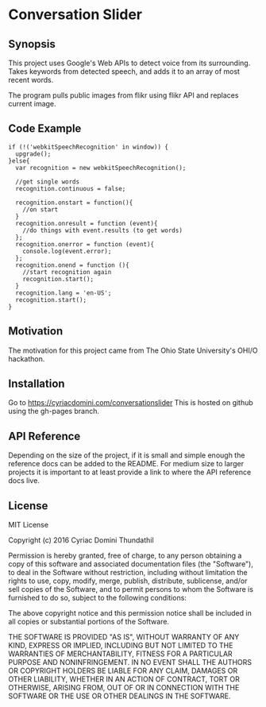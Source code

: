 # Conversation Slider

## Synopsis

This project uses Google's Web APIs to detect voice from its surrounding. 
Takes keywords from detected speech, and adds it to an array of most recent words.

The program pulls public images from flikr using flikr API and replaces current image.

## Code Example

~~~~
if (!('webkitSpeechRecognition' in window)) {
  upgrade();
}else{
  var recognition = new webkitSpeechRecognition();
  
  //get single words
  recognition.continuous = false;

  recognition.onstart = function(){
    //on start
  }
  recognition.onresult = function (event){
    //do things with event.results (to get words)
  };
  recognition.onerror = function (event){
    console.log(event.error);
  };
  recognition.onend = function (){
    //start recognition again
    recognition.start();
  }
  recognition.lang = 'en-US';
  recognition.start();
}
~~~~

## Motivation

The motivation for this project came from The Ohio State University's OHI/O hackathon.

## Installation

Go to https://cyriacdomini.com/conversationslider
This is hosted on github using the gh-pages branch.

## API Reference

Depending on the size of the project, if it is small and simple enough the reference docs can be added to the README. For medium size to larger projects it is important to at least provide a link to where the API reference docs live.

## License

MIT License

Copyright (c) 2016 Cyriac Domini Thundathil

Permission is hereby granted, free of charge, to any person obtaining a copy
of this software and associated documentation files (the "Software"), to deal
in the Software without restriction, including without limitation the rights
to use, copy, modify, merge, publish, distribute, sublicense, and/or sell
copies of the Software, and to permit persons to whom the Software is
furnished to do so, subject to the following conditions:

The above copyright notice and this permission notice shall be included in all
copies or substantial portions of the Software.

THE SOFTWARE IS PROVIDED "AS IS", WITHOUT WARRANTY OF ANY KIND, EXPRESS OR
IMPLIED, INCLUDING BUT NOT LIMITED TO THE WARRANTIES OF MERCHANTABILITY,
FITNESS FOR A PARTICULAR PURPOSE AND NONINFRINGEMENT. IN NO EVENT SHALL THE
AUTHORS OR COPYRIGHT HOLDERS BE LIABLE FOR ANY CLAIM, DAMAGES OR OTHER
LIABILITY, WHETHER IN AN ACTION OF CONTRACT, TORT OR OTHERWISE, ARISING FROM,
OUT OF OR IN CONNECTION WITH THE SOFTWARE OR THE USE OR OTHER DEALINGS IN THE
SOFTWARE.
